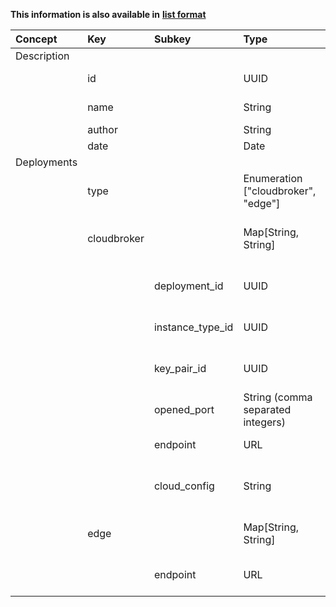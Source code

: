 
<style>
  .md-content__button {
    display: none;
  }
</style>

**This information is also available in** **[list format](/attributes/deployment/)**

| Concept     | Key         | Subkey           | Type                                | Example Value                                                  | Comment                                                  | Condition   |
|:------------|:------------|:-----------------|:------------------------------------|:---------------------------------------------------------------|:---------------------------------------------------------|:------------|
| Description |             |                  |                                     |                                                                |                                                          |             |
|             | id          |                  | UUID                                | "HOSTID_MYHOST_A"                                              | DIGITbrain reference                                     | auto        |
|             | name        |                  | String                              | "Ubuntu small"                                                 | Short name for the node/device                           | mandatory   |
|             | author      |                  | String                              | "Jay"                                                          | Created by                                               | mandatory   |
|             | date        |                  | Date                                | 18.08.2022                                                     | Created on                                               | auto        |
| Deployments |             |                  |                                     |                                                                |                                                          |             |
|             | type        |                  | Enumeration ["cloudbroker", "edge"] | "cloudbroker"                                                  | computing centre                                         | mandatory   |
|             | cloudbroker |                  | Map[String, String]                 |                                                                | Configuration data for a CloudBroker instance            |             |
|             |             | deployment_id    | UUID                                | "16b1e2d4-3a2c-406e-8c45-5637099021f0"                         | ID of CloudBroker Deployment                             | optional    |
|             |             | instance_type_id | UUID                                | "ca727925-a5ca-4697-b2c3-8788d82457d5"                         | ID of CloudBroker InstanceType                           | optional    |
|             |             | key_pair_id      | UUID                                | "ap207925-a5ca-4697-b2c3-5637099021f0"                         | ID of CloudBroker Key Pair                               | optional    |
|             |             | opened_port      | String (comma separated integers)   | "80,443,8080,30010"                                            | Ports to open at cloud side                              | optional    |
|             |             | endpoint         | URL                                 | "https://cloudsme-cbp.scaletools.com.ua"                       | Endpoint of the CB Platform                              | optional    |
|             |             | cloud_config     | String                              | #cloud-config\nruncmd:\n- [ sh, -xc, \"echo 'hello world!'\" ] | cloud-init configuration for contextualisation of the VM | optional    |
|             | edge        |                  | Map[String, String]                 |                                                                | Connection data for a bring-your-own edge                |             |
|             |             | endpoint         | URL                                 |                                                                | accesible IP or FQDN of edge device                      | optional    |